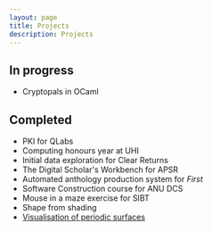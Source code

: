 ```yaml
---
layout: page
title: Projects
description: Projects
---
```



In progress
-----------

- Cryptopals in OCaml

Completed
---------

- PKI for QLabs
- Computing honours year at UHI
- Initial data exploration for Clear Returns
- The Digital Scholar's Workbench for APSR
- Automated anthology production system for *First*
- Software Construction course for ANU DCS
- Mouse in a maze exercise for SIBT
- Shape from shading
- [Visualisation of periodic surfaces](/2020/12/20/visualisation-of-periodic-surfaces)
